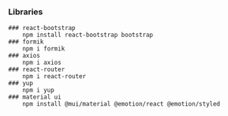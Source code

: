 ### Libraries
    ### react-bootstrap
        npm install react-bootstrap bootstrap
    ### formik
        npm i formik
    ### axios
        npm i axios
    ### react-router
        npm i react-router
    ### yup
        npm i yup
    ### material ui
        npm install @mui/material @emotion/react @emotion/styled